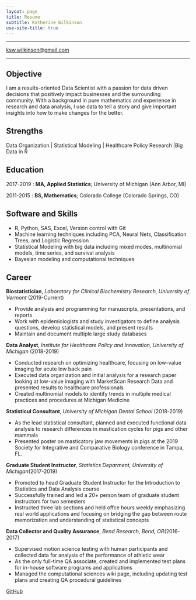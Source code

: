 ```yaml
---
layout: page
title: Resume
subtitle: Katherine Wilkinson
use-site-title: true
---
```


-------------------     ----------------------------
ksw.wilkinson@gmail.com
-------------------     ----------------------------

Objective
---------
I am a results-oriented Data Scientist with a passion for data driven decisions that positively impact businesses and the surrounding community. With a background in pure mathematics and experience in research and data analysis, I use data to tell a story and give important insights into how to make changes for the better.  

Strengths
---------

Data Organization | Statistical Modeling | Healthcare Policy Research |Big Data in R

Education
---------

2017-2019
:   **MA, Applied Statistics**; University of Michigan (Ann Arbor, MI)
  
    
2011-2015
:   **BS, Mathematics**; Colorado College (Colorado Springs, CO)

Software and Skills
---------

  - R, Python, SAS, Excel, Version control with Git
  - Machine learning techniques including PCA, Neural Nets, Classification Trees, and Logistic Regression
  - Statistical Modeling with big data including mixed modes, multinomial models, time series, and survival analysis
  - Bayesian modeling and computational techniques

Career
----------

**Biostatistician**, *Laboratory for Clinical Biochemistry Research, University of Vermont* (2019-Current)
- Provide analysis and programming for manuscripts, presentations, and reports
- Work with epidemiologists and study investigators to define analysis questions, develop statistical models, and present results
- Maintain and document multiple large study databases

**Data Analyst**, *Institute for Healthcare Policy and Innovation, University of Michigan* (2018-2019)
- Conducted research on optimizing healthcare, focusing on low-value imaging for acute low back pain
- Executed data organization and initial analysis for a research paper looking at low-value imaging with MarketScan Research Data and presented results to healthcare professionals
- Created multinomial models to identify trends in multiple medical practices and procedures at Michigan Medicine

**Statisticul Consultant**, *University of Michigan Dental School* (2018-2019)
- As the lead statistical consultant, planned and executed functional data analysis to research differences in mastication cycles for pigs and other mammals
- Presented poster on masticatory jaw movements in pigs at the 2019 Society for Integrative and Comparative Biology conference in Tampa, FL. 

**Graduate Student Instructor**, *Statistics Deparment, University of Michigan*(2017-2019)
- Promoted to head Graduate Student Instructor for the Introduction to Statistics and Data Analysis course
- Successfully  trained and led a 20+ person team of graduate student instructors for two semesters
- Instructed three lab sections and held offce hours weekly emphasizing real world applications and focusing on bridging the gap between route memorization and understanding of statistical concepts

**Data Collector and Quality Assurance**, *Bend Research, Bend, OR*(2016-2017)
- Supervised motion science testing with human participants and collected data for analysis of the performance of athletic wear
- As the only full-time QA associate, created and implemented test plans for in-house software programs and applications
- Managed the computational sciences wiki page, including updating test plans and creating QA procedural guidelines

[GitHub](https://github.com/kwilk10)

